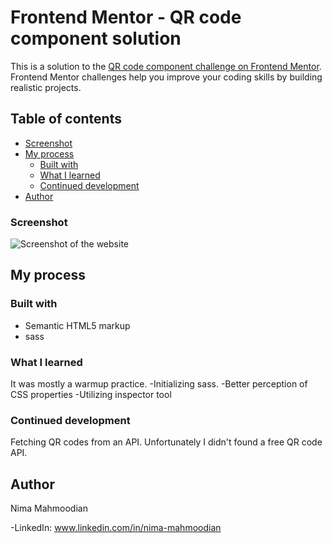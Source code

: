 # Frontend Mentor - QR code component solution

This is a solution to the [QR code component challenge on Frontend Mentor](https://www.frontendmentor.io/challenges/qr-code-component-iux_sIO_H). Frontend Mentor challenges help you improve your coding skills by building realistic projects.

## Table of contents

- [Screenshot](#screenshot)
- [My process](#my-process)
  - [Built with](#built-with)
  - [What I learned](#what-i-learned)
  - [Continued development](#continued-development)
- [Author](#author)

### Screenshot

![Screenshot of the website](./screenshot.jpg)

## My process

### Built with

- Semantic HTML5 markup
- sass

### What I learned

It was mostly a warmup practice.
-Initializing sass.
-Better perception of CSS properties
-Utilizing inspector tool

### Continued development

Fetching QR codes from an API. Unfortunately I didn't found a free QR code API.

## Author

Nima Mahmoodian

-LinkedIn: www.linkedin.com/in/nima-mahmoodian

